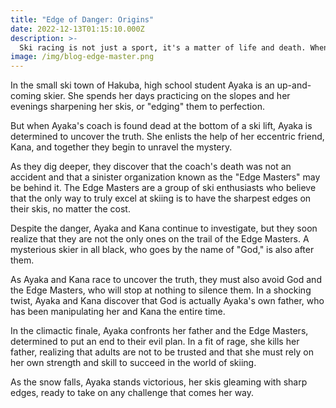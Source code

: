 ```yaml
---
title: "Edge of Danger: Origins"
date: 2022-12-13T01:15:10.000Z
description: >-
  Ski racing is not just a sport, it's a matter of life and death. When Ayaka's coach is found dead, she discovers a dangerous secret society of skiers who will stop at nothing to have the sharpest edges on their skis. Join Ayaka and her friend Kana as they race against time to uncover the truth and stop the Edge Masters.
image: /img/blog-edge-master.png
---
```


In the small ski town of Hakuba, high school student Ayaka is an up-and-coming skier. She spends her days practicing on the slopes and her evenings sharpening her skis, or "edging" them to perfection.

But when Ayaka's coach is found dead at the bottom of a ski lift, Ayaka is determined to uncover the truth. She enlists the help of her eccentric friend, Kana, and together they begin to unravel the mystery.

As they dig deeper, they discover that the coach's death was not an accident and that a sinister organization known as the "Edge Masters" may be behind it. The Edge Masters are a group of ski enthusiasts who believe that the only way to truly excel at skiing is to have the sharpest edges on their skis, no matter the cost.

Despite the danger, Ayaka and Kana continue to investigate, but they soon realize that they are not the only ones on the trail of the Edge Masters. A mysterious skier in all black, who goes by the name of "God," is also after them.

As Ayaka and Kana race to uncover the truth, they must also avoid God and the Edge Masters, who will stop at nothing to silence them. In a shocking twist, Ayaka and Kana discover that God is actually Ayaka's own father, who has been manipulating her and Kana the entire time.

In the climactic finale, Ayaka confronts her father and the Edge Masters, determined to put an end to their evil plan. In a fit of rage, she kills her father, realizing that adults are not to be trusted and that she must rely on her own strength and skill to succeed in the world of skiing.

As the snow falls, Ayaka stands victorious, her skis gleaming with sharp edges, ready to take on any challenge that comes her way.
